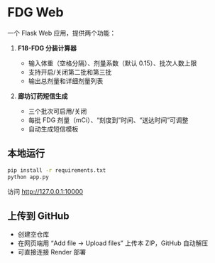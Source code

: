 # FDG Web

一个 Flask Web 应用，提供两个功能：

1. **F18-FDG 分装计算器**
   - 输入体重（空格分隔）、剂量系数（默认 0.15）、批次人数上限
   - 支持开启/关闭第二批和第三批
   - 输出总剂量和详细剂量列表

2. **廊坊订药短信生成**
   - 三个批次可启用/关闭
   - 每批 FDG 剂量（mCi）、“刻度到”时间、“送达时间”可调整
   - 自动生成短信模板

## 本地运行

```bash
pip install -r requirements.txt
python app.py
```

访问 http://127.0.0.1:10000

## 上传到 GitHub
- 创建空仓库
- 在网页端用 “Add file → Upload files” 上传本 ZIP，GitHub 自动解压
- 可直接连接 Render 部署
